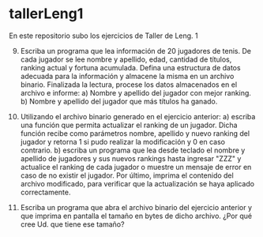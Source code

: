 # tallerLeng1
En este repositorio subo los ejercicios de Taller de Leng. 1

9) Escriba un programa que lea información de 20 jugadores de tenis. De cada jugador se lee nombre y
apellido, edad, cantidad de títulos, ranking actual y fortuna acumulada. Defina una estructura de
datos adecuada para la información y almacene la misma en un archivo binario. Finalizada la
lectura, procese los datos almacenados en el archivo e informe:
  a) Nombre y apellido del jugador con mejor ranking.
  b) Nombre y apellido del jugador que más títulos ha ganado.

10) Utilizando el archivo binario generado en el ejercicio anterior:
  a) escriba una función que permita actualizar el ranking de un jugador. Dicha función recibe como
parámetros nombre, apellido y nuevo ranking del jugador y retorna 1 si pudo realizar la
modificación y 0 en caso contrario.
  b) escriba un programa que lea desde teclado el nombre y apellido de jugadores y sus nuevos
rankings hasta ingresar "ZZZ" y actualice el ranking de cada jugador o muestre un mensaje de
error en caso de no existir el jugador. Por último, imprima el contenido del archivo modificado,
para verificar que la actualización se haya aplicado correctamente.

11) Escriba un programa que abra el archivo binario del ejercicio anterior y que imprima en pantalla el
tamaño en bytes de dicho archivo. ¿Por qué cree Ud. que tiene ese tamaño?
